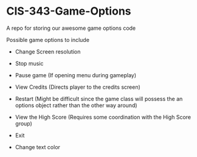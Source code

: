 # CIS-343-Game-Options
A repo for storing our awesome game options code

Possible game options to include

- Change Screen resolution

- Stop music

- Pause game (If opening menu during gameplay)

- View Credits (Directs player to the credits screen)

- Restart (Might be difficult since the game class will possess the an options object rather than the other way around)

- View the High Score (Requires some coordination with the High Score group)

- Exit

- Change text color
